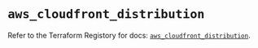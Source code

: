 # `aws_cloudfront_distribution`

Refer to the Terraform Registory for docs: [`aws_cloudfront_distribution`](https://registry.terraform.io/providers/hashicorp/aws/5.8.0/docs/resources/cloudfront_distribution).
